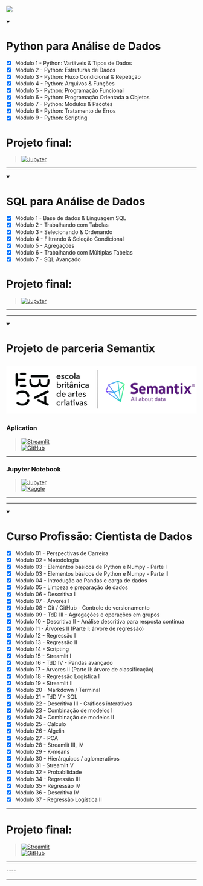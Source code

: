 ![](https://raw.githubusercontent.com/raafarosa/Ebac_Data_Scientist_General/main/utilities/newebac_logo_black_half.png)

<details open><summary><h1>Python para Análise de Dados</h1></summary>

- [x] Módulo 1 - Python: Variáveis & Tipos de Dados
- [x] Módulo 2 - Python: Estruturas de Dados
- [x] Módulo 3 - Python: Fluxo Condicional & Repetição
- [x] Módulo 4 - Python: Arquivos & Funções
- [x] Módulo 5 - Python: Programação Funcional
- [x] Módulo 6 - Python: Programação Orientada a Objetos
- [x] Módulo 7 - Python: Módulos & Pacotes
- [x] Módulo 8 - Python: Tratamento de Erros
- [x] Módulo 9 - Python: Scripting

# Projeto final:
  > [![Jupyter](https://img.shields.io/badge/Jupyter-F37626.svg?&logo=Jupyter&logoColor=white)](https://github.com/raafarosa/Ebac-Semantix/blob/main/ebac-x-semantix-project.ipynb) <br>

---

</details>

<details open><summary><h1>SQL para Análise de Dados</h1></summary>

- [x] Módulo 1 - Base de dados & Linguagem SQL
- [x] Módulo 2 - Trabalhando com Tabelas
- [x] Módulo 3 - Selecionando & Ordenando
- [x] Módulo 4 - Filtrando & Seleção Condicional
- [x] Módulo 5 - Agregações
- [x] Módulo 6 - Trabalhando com Múltiplas Tabelas
- [x] Módulo 7 - SQL Avançado

# Projeto final:
  > [![Jupyter](https://img.shields.io/badge/Jupyter-F37626.svg?&logo=Jupyter&logoColor=white)](https://github.com/raafarosa/Ebac-Semantix/blob/main/ebac-x-semantix-project.ipynb) <br>
---

</details>

---

<details open>
  <summary>
    <h1>Projeto de parceria Semantix</h1>
  </summary>

  [![](https://raw.githubusercontent.com/raafarosa/Ebac-Semantix/main/utilities/Logos_colab.jpg)](https://github.com/raafarosa/Ebac_Data_Scientist_General)
---

  ### Aplication

> [![Streamlit](https://img.shields.io/badge/Streamlit-FF4B4B?logo=Streamlit&logoColor=white)](https://ebac-x-semantix-project.streamlit.app/) <br>
> [![GitHub](https://img.shields.io/github/directory-file-count/raafarosa/Ebac_Data_Scientist_General/Module_19_-_Streamlit2%2FPractice_1?type=dir&style=flat-square&logo=Github)](https://github.com/raafarosa/Ebac-Semantix/blob/main/MainPageSemantix.py)

---

### Jupyter Notebook

  > [![Jupyter](https://img.shields.io/badge/Jupyter-F37626.svg?&logo=Jupyter&logoColor=white)](https://github.com/raafarosa/Ebac-Semantix/blob/main/ebac-x-semantix-project.ipynb) <br>
> [![Kaggle](https://kaggle.com/static/images/open-in-kaggle.svg)](https://www.kaggle.com/code/raafarosa/ebac-x-semantix-project)<br>
---


---

<details open>
  <summary>
    <h1>Curso Profissão: Cientista de Dados</h1>
  </summary>

- [x] Módulo 01 - Perspectivas de Carreira
- [x] Módulo 02 - Metodologia
- [x] Módulo 03 - Elementos básicos de Python e Numpy - Parte I
- [x] Módulo 03 - Elementos básicos de Python e Numpy - Parte II
- [x] Módulo 04 - Introdução ao Pandas e carga de dados
- [x] Módulo 05 - Limpeza e preparação de dados
- [x] Módulo 06 - Descritiva I
- [x] Módulo 07 - Árvores I
- [x] Módulo 08 - Git / GitHub - Controle de versionamento
- [x] Módulo 09 - TdD III - Agregações e operações em grupos
- [x] Módulo 10 - Descritiva II - Análise descritiva para resposta contínua
- [x] Módulo 11 - Árvores II (Parte I: árvore de regressão)
- [x] Módulo 12 - Regressão I
- [x] Módulo 13 - Regressão II
- [x] Módulo 14 - Scripting
- [x] Módulo 15 - Streamlit I
- [x] Módulo 16 - TdD IV - Pandas avançado
- [x] Módulo 17 - Árvores II (Parte II: árvore de classificação)
- [x] Módulo 18 - Regressão Logística I
- [x] Módulo 19 - Streamlit II
- [x] Módulo 20 - Markdown / Terminal
- [x] Módulo 21 - TdD V - SQL
- [x] Módulo 22 - Descritiva III - Gráficos interativos
- [x] Módulo 23 - Combinação de modelos I
- [x] Módulo 24 - Combinação de modelos II
- [x] Módulo 25 - Cálculo
- [x] Módulo 26 - Algelin
- [x] Módulo 27 - PCA
- [x] Módulo 28 - Streamlit III, IV
- [x] Módulo 29 - K-means
- [x] Módulo 30 - Hierárquicos / aglomerativos
- [x] Módulo 31 - Streamlit V
- [x] Módulo 32 - Probabilidade
- [X] Módulo 34 - Regressão III
- [X] Módulo 35 - Regressão IV
- [X] Módulo 36 - Descritiva IV
- [X] Módulo 37 - Regressão Logística II

---

# Projeto final:

> [![Streamlit](https://img.shields.io/badge/Streamlit-FF4B4B?logo=Streamlit&logoColor=white)](https://module-38-final-project.streamlit.app/) <br>
> [![GitHub](https://img.shields.io/github/directory-file-count/raafarosa/Ebac_Data_Scientist_General/Module_19_-_Streamlit2%2FPractice_1?type=dir&style=flat-square&logo=Github)](https://github.com/raafarosa/Ebac_Data_Scientist_General/tree/main/Module_38_Streamlit_FinalProject/Final_Project)

---
</details>
----

---
